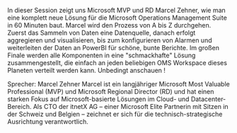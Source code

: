 In dieser Session zeigt uns Microsoft MVP und RD Marcel Zehner, wie man eine komplett neue Lösung für die Microsoft Operations Management Suite in 60 Minuten baut. Marcel wird den Prozess von A bis Z durchgehen. Zuerst das Sammeln von Daten eine Datenquelle, danach erfolgt aggregieren und visualisieren, bis zum konfigurieren von Alarmen und weiterleiten der Daten an PowerBI für schöne, bunte Berichte.
Im großen Finale werden alle Komponenten in eine "schmackhafte" Lösung zusammengestellt, die einfach an jeden beliebigen OMS Workspace dieses Planeten verteilt werden kann. Unbedingt anschauen !

Sprecher: Marcel Zehner
Marcel ist ein langjähriger Microsoft Most Valuable Professional (MVP) und Microsoft Regional Director (RD) und hat einen starken Fokus auf Microsoft-basierte Lösungen im Cloud- und Datacenter-Bereich. Als CTO der itnetX AG – einer Microsoft Elite Partnerin mit Sitzen in der Schweiz und Belgien – zeichnet er sich für die technisch-strategische Ausrichtung verantwortlich. 
